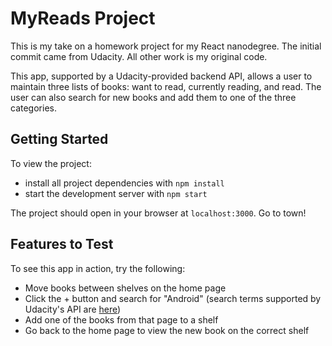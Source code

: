 # MyReads Project

This is my take on a homework project for my React nanodegree. The initial commit came from Udacity. All other work is my original code.

This app, supported by a Udacity-provided backend API, allows a user to maintain three lists of books: want to read, currently reading, and read. The user can also search for new books and add them to one of the three categories.

## Getting Started

To view the project:

* install all project dependencies with `npm install`
* start the development server with `npm start`

The project should open in your browser at `localhost:3000`. Go to town!

## Features to Test

To see this app in action, try the following:

* Move books between shelves on the home page
* Click the + button and search for "Android" (search terms supported by Udacity's API are [here](https://github.com/udacity/reactnd-project-myreads-starter/blob/master/SEARCH_TERMS.md))
* Add one of the books from that page to a shelf
* Go back to the home page to view the new book on the correct shelf
